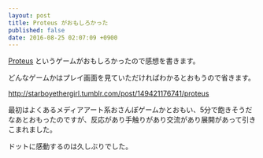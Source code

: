 ```yaml
---
layout: post
title: Proteus がおもしろかった
published: false
date: 2016-08-25 02:07:09 +0900
---
```


[Proteus](http://twistedtreegames.com/proteus/) というゲームがおもしろかったので感想を書きます。

どんなゲームかはプレイ画面を見ていただければわかるとおもうので省きます。

<div class="tumblr-post" data-href="https://embed.tumblr.com/embed/post/ZpVqeswL7uNMUE0W62wMmA/149421176741" data-did="9dd66c3e7c30bd7882f1e5476eec618d51fd36e1"><a href="http://starboyethergirl.tumblr.com/post/149421176741/proteus">http://starboyethergirl.tumblr.com/post/149421176741/proteus</a></div>  <script async src="https://secure.assets.tumblr.com/post.js"></script>

最初はよくあるメディアアート系おさんぽゲームかとおもい、5分で飽きそうだなあとおもったのですが、反応があり手触りがあり交流があり展開があって引きこまれました。

ドットに感動するのは久しぶりでした。
